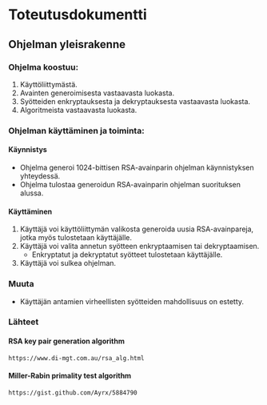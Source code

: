 # Toteutusdokumentti

## Ohjelman yleisrakenne

### Ohjelma koostuu:
1. Käyttöliittymästä.
2. Avainten generoimisesta vastaavasta luokasta.
3. Syötteiden enkryptauksesta ja dekryptauksesta vastaavasta luokasta.
4. Algoritmeista vastaavasta luokasta.

### Ohjelman käyttäminen ja toiminta:

#### Käynnistys

- Ohjelma generoi 1024-bittisen RSA-avainparin ohjelman käynnistyksen yhteydessä.
- Ohjelma tulostaa generoidun RSA-avainparin ohjelman suorituksen alussa.

#### Käyttäminen
1. Käyttäjä voi käyttöliittymän valikosta generoida uusia RSA-avainpareja, jotka myös tulostetaan käyttäjälle.
2. Käyttäjä voi valita annetun syötteen enkryptaamisen tai dekryptaamisen.
    - Enkryptatut ja dekryptatut syötteet tulostetaan käyttäjälle.
3. Käyttäjä voi sulkea ohjelman.

### Muuta
- Käyttäjän antamien virheellisten syötteiden mahdollisuus on estetty.

### Lähteet

#### RSA key pair generation algorithm
```https://www.di-mgt.com.au/rsa_alg.html```

#### Miller-Rabin primality test algorithm
```https://gist.github.com/Ayrx/5884790```




